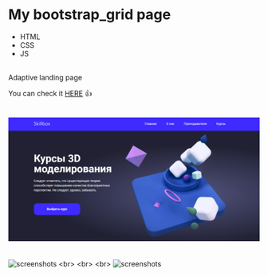 # My bootstrap_grid page

- HTML
- CSS
- JS
<br>
Adaptive landing page

You can check it [HERE](https://artemtricks.github.io/Portfolio_bootstrap_grid/) :+1:
<br>
<br>
<br>
![screenshots](https://github.com/artemtricks/Portfolio_bootstrap_grid/blob/main/image/%D0%A1%D0%BD%D0%B8%D0%BC%D0%BE%D0%BA%20%D1%8D%D0%BA%D1%80%D0%B0%D0%BD%D0%B0_20230127_224619.png)
<br>
<br>
<br>
![screenshots]([https://github.com/artemtricks/Portfolio_landing_page/blob/main/phone-screenshot/photo_2022-12-08_16-20-47.jpg](https://github.com/artemtricks/Portfolio_bootstrap_grid/blob/main/image/%D0%A1%D0%BD%D0%B8%D0%BC%D0%BE%D0%BA%20%D1%8D%D0%BA%D1%80%D0%B0%D0%BD%D0%B0_20230127_224730.png))
<br>
<br>
<br>
![screenshots]([https://github.com/artemtricks/Portfolio_landing_page/blob/main/phone-screenshot/photo_2022-12-08_16-20-53.jpg](https://github.com/artemtricks/Portfolio_bootstrap_grid/blob/main/image/%D0%A1%D0%BD%D0%B8%D0%BC%D0%BE%D0%BA%20%D1%8D%D0%BA%D1%80%D0%B0%D0%BD%D0%B0_20230127_224800.png))

